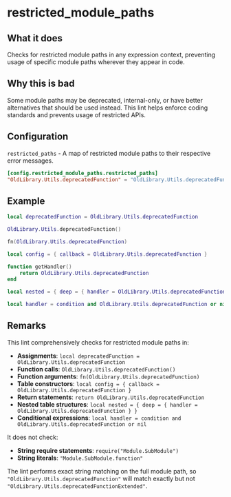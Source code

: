 # restricted_module_paths

## What it does

Checks for restricted module paths in any expression context, preventing usage of specific module paths wherever they appear in code.

## Why this is bad

Some module paths may be deprecated, internal-only, or have better alternatives that should be used instead. This lint helps enforce coding standards and prevents usage of restricted APIs.

## Configuration

`restricted_paths` - A map of restricted module paths to their respective error messages.

```toml
[config.restricted_module_paths.restricted_paths]
"OldLibrary.Utils.deprecatedFunction" = "OldLibrary.Utils.deprecatedFunction has been deprecated. Use NewLibrary.Utils.modernFunction instead."
```

## Example

```lua
local deprecatedFunction = OldLibrary.Utils.deprecatedFunction

OldLibrary.Utils.deprecatedFunction()

fn(OldLibrary.Utils.deprecatedFunction)

local config = { callback = OldLibrary.Utils.deprecatedFunction }

function getHandler()
    return OldLibrary.Utils.deprecatedFunction
end

local nested = { deep = { handler = OldLibrary.Utils.deprecatedFunction } }

local handler = condition and OldLibrary.Utils.deprecatedFunction or nil
```

## Remarks

This lint comprehensively checks for restricted module paths in:
- **Assignments**: `local deprecatedFunction = OldLibrary.Utils.deprecatedFunction`
- **Function calls**: `OldLibrary.Utils.deprecatedFunction()`
- **Function arguments**: `fn(OldLibrary.Utils.deprecatedFunction)`
- **Table constructors**: `local config = { callback = OldLibrary.Utils.deprecatedFunction }`
- **Return statements**: `return OldLibrary.Utils.deprecatedFunction`
- **Nested table structures**: `local nested = { deep = { handler = OldLibrary.Utils.deprecatedFunction } }`
- **Conditional expressions**: `local handler = condition and OldLibrary.Utils.deprecatedFunction or nil`

It does not check:
- **String require statements**: `require("Module.SubModule")`
- **String literals**: `"Module.SubModule.function"`

The lint performs exact string matching on the full module path, so `"OldLibrary.Utils.deprecatedFunction"` will match exactly but not `"OldLibrary.Utils.deprecatedFunctionExtended"`.
